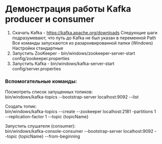 # Демонстрация работы Kafka producer и consumer

1. Скачать Kafka - https://kafka.apache.org/downloads
   Следующие шаги подразумевают, что путь до Kafka не был указан в переменной Path  
   Все команды запускаются из разархивированной папки (Windows)  
   Настройки стандартные
2. Запустить ZooKeeper - bin/windows/zookeeper-server-start config/zookeeper.properties
3. Запустить Kafka - bin/windows/kafka-server-start config/server.properties

### Вспомогательные команды:

Посмотреть список запущенных топиков:  
bin/windows/kafka-topics --bootstrap-server localhost:9092 --list

Создать топик:  
bin/windows/kafka-topics --create --zookeeper localhost:2181 -partitions 1 --replication-factor 1 --topic {topicName}

Запустить слушателя (consumer):  
bin/windows/kafka-console-consumer --bootstrap-server localhost:9092 --topic {topicName} --from-beginning